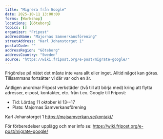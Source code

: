 ```yaml
---
title: "Migrera från Google"
date: 2025-10-11 13:00:00
forms: [Workshop]
locations: [Göteborg]
topics: []
organizer: "Fripost"
addressName: "Majornas Samverkansförening"
streetAddress: "Karl Johanstorget 1"
postalCode: ""
addressRegion: "Göteborg"
addressCountry: "Sweden"
source: "https://wiki.fripost.org/e-post/migrate-google/"
---
```

Frigörelse på nätet det måste inte vara allt eller inget. Alltid något kan göras. Tillsammans fortsätter vi där var och en är.

Äntligen anordnar Fripost verkstäder (två till att börja med) kring att flytta adresser, e-post, kontakter, etc. från t.ex. Google till Fripost:

- Tid: Lördag 11 oktober kl 13--17
- Plats: Majornas Samverkansförening

Karl Johanstorget 1  https://majsamverkan.se/kontakt/

För förberedelser upplägg och mer info se: 
https://wiki.fripost.org/e-post/migrate-google/